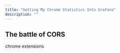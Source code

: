 ```yaml
---
title: "Getting My Chrome Statistics Into Grafana"
description: ""
---
```



## The battle of CORS
chrome extensions